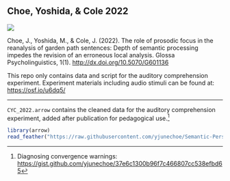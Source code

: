## Choe, Yoshida, & Cole 2022

<a href="https://escholarship.org/uc/item/5d84n2x7"><img src="https://img.shields.io/badge/DOI-10.5070/G601136-brightgreen"/></a>

Choe, J., Yoshida, M., & Cole, J. (2022). The role of prosodic focus in the reanalysis of garden path sentences: Depth of semantic processing impedes the revision of an erroneous local analysis. Glossa Psycholinguistics, 1(1). http://dx.doi.org/10.5070/G601136

This repo only contains data and script for the auditory comprehension experiment. Experiment materials including audio stimuli can be found at: https://osf.io/u6dq5/

---

`CYC_2022.arrow` contains the cleaned data for the auditory comprehension experiment, added after publication for pedagogical use.[^1]

```r
library(arrow)
read_feather("https://raw.githubusercontent.com/yjunechoe/Semantic-Persistence/refs/heads/master/CYC_2022.arrow")
```

[^1]: Diagnosing convergence warnings: https://gist.github.com/yjunechoe/37e6c1300b96f7c466807cc538efbd65 
